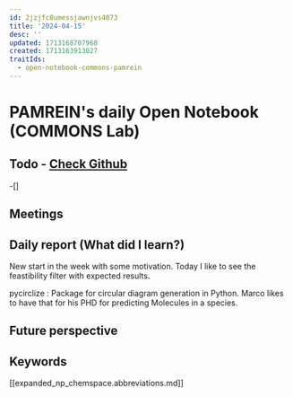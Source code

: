 ```yaml
---
id: 2jzjfc8umessjawnjvs4073
title: '2024-04-15'
desc: ''
updated: 1713168707968
created: 1713163913027
traitIds:
  - open-notebook-commons-pamrein
---
```


# PAMREIN's daily Open Notebook (COMMONS Lab)

## Todo - [Check Github](https://github.com/orgs/commons-research/projects/2/views/1)
-[]


## Meetings



## Daily report (What did I learn?)
New start in the week with some motivation.
Today I like to see the feastibility filter with expected results.

pycirclize : Package for circular diagram generation in Python. Marco likes to have that for his PHD for predicting Molecules in a species.


## Future perspective



## Keywords
[[expanded_np_chemspace.abbreviations.md]]
